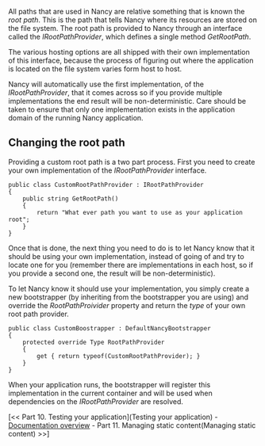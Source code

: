 All paths that are used in Nancy are relative something that is known the _root path_. This is the path that tells Nancy where its resources are stored on the file system. The root path is provided to Nancy through an interface called the _IRootPathProvider_, which defines a single method _GetRootPath_.

The various hosting options are all shipped with their own implementation of this interface, because the process of figuring out where the application is located on the file system varies form host to host.

Nancy will automatically use the first implementation, of the _IRootPathProvider_, that it comes across so if you provide multiple implementations the end result will be non-deterministic. Care should be taken to ensure that only one implementation exists in the application domain of the running Nancy application.

## Changing the root path

Providing a custom root path is a two part process. First you need to create your own implementation of the _IRootPathProvider_ interface.

    public class CustomRootPathProvider : IRootPathProvider
    {
        public string GetRootPath()
        {
            return "What ever path you want to use as your application root";
        }
    }

Once that is done, the next thing you need to do is to let Nancy know that it should be using your own implementation, instead of going of and try to locate one for you (remember there are implementations in each host, so if you provide a second one, the result will be non-deterministic).

To let Nancy know it should use your implementation, you simply create a new bootstrapper (by inheriting from the bootstrapper you are using) and override the _RootPathProivider_ property and return the _type_ of your own root path provider.

    public class CustomBoostrapper : DefaultNancyBootstrapper
    {
        protected override Type RootPathProvider
        {
            get { return typeof(CustomRootPathProvider); }
        }
    }
When your application runs, the bootstrapper will register this implementation in the current container and will be used when dependencies on the _IRootPathProvider_ are resolved.


[<< Part 10. Testing your application](Testing your application) - [Documentation overview](Documentation) - Part 11. Managing static content(Managing static content) >>]